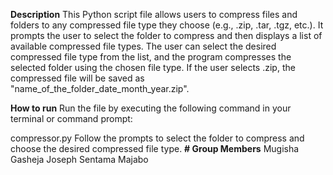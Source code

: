 **Description**
This Python script file allows users to compress files and folders to any compressed file type they choose (e.g., .zip, .tar, .tgz, etc.). It prompts the user to select the folder to compress and then displays a list of available compressed file types. The user can select the desired compressed file type from the list, and the program compresses the selected folder using the chosen file type. If the user selects .zip, the compressed file will be saved as "name_of_the_folder_date_month_year.zip".

 **How to run**
Run the file by executing the following command in your terminal or command prompt:

compressor.py
Follow the prompts to select the folder to compress and choose the desired compressed file type.
**# Group Members**
Mugisha Gasheja
Joseph Sentama Majabo
